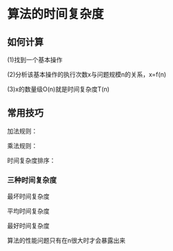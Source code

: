 # 算法的时间复杂度

##  如何计算

(1)找到一个基本操作

(2)分析该基本操作的执行次数x与问题规模n的关系，x=f(n)

(3)x的数量级O(n)就是时间复杂度T(n)

## 常用技巧

加法规则：

乘法规则：

时间复杂度排序：

### 三种时间复杂度

最坏时间复杂度

平均时间复杂度

最好时间复杂度

算法的性能问题只有在n很大时才会暴露出来